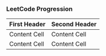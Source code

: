 ### LeetCode Progression

| First Header  | Second Header |
| ------------- | ------------- |
| Content Cell  | Content Cell  |
| Content Cell  | Content Cell  |
